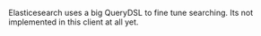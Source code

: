 Elasticesearch uses a big QueryDSL to fine tune searching.  Its not implemented in this client at all yet.  